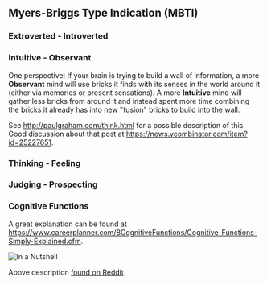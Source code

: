 ## Myers-Briggs Type Indication (MBTI)

### Extroverted - Introverted

### Intuitive - Observant

One perspective: If your brain is trying to build a wall of information, a more
**Observant** mind will use bricks it finds with its senses in the world around
it (either via memories or present sensations).  A more **Intuitive** mind will
gather less bricks from around it and instead spent more time combining the bricks it already has into new "fusion" bricks to build into the wall.

See http://paulgraham.com/think.html for a possible description of this.
Good discussion about that post at https://news.ycombinator.com/item?id=25227651.

### Thinking - Feeling

### Judging - Prospecting

### Cognitive Functions

A great explanation can be found at
https://www.careerplanner.com/8CognitiveFunctions/Cognitive-Functions-Simply-Explained.cfm.

![In a Nutshell](/docs/mind/congitive-functions-nutshell.jpg)

Above description [found on
Reddit](https://www.reddit.com/r/mbti/comments/mjqz59/the_cognitive_functions_in_a_nutshell)
